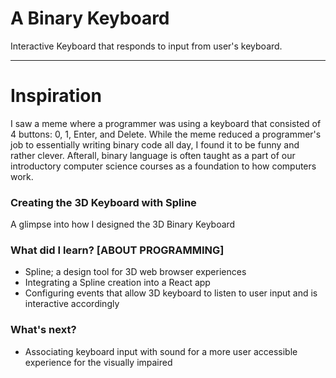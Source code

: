 # A Binary Keyboard
Interactive Keyboard that responds to input from user's keyboard. 

---
# Inspiration
I saw a meme where a programmer was using a keyboard that consisted of 4 buttons: 0, 1, Enter, and Delete. While the meme reduced a programmer's job to essentially writing binary code all day, I found it to be funny and rather clever. Afterall, binary language is often taught as a part of our introductory computer science courses as a foundation to how computers work.

### Creating the 3D Keyboard with Spline
A glimpse into how I designed the 3D Binary Keyboard

### What did I learn? [ABOUT PROGRAMMING]
- Spline; a design tool for 3D web browser experiences
- Integrating a Spline creation into a React app
- Configuring events that allow 3D keyboard to listen to user input and is interactive accordingly

### What's next? 
- Associating keyboard input with sound for a more user accessible experience for the visually impaired
